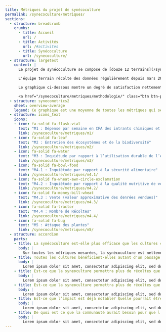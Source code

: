 ```yaml
---
title: Métriques du projet de synécoculture
permalink: /synecoculture/metriques/
sections:
  - structure: breadcrumb
    crumbs:
      - title: Accueil
        url: /
      - title: Activités
        url: /#activites
      - title: Synécoculture
        url: /synecoculture/
  - structure: largetext
    content: |
      Le projet de synécoculture se compose de [douze 12 terrains](/synecoculture/cartes/), chacun divisé en deux parties, une partie conventionnelle et une partie synécole.

      L'équipe terrain récolte des données régulièrement depuis mars 2025 pour déterminer le degré de satisfaction des agricultrices utilisant les deux méthodes sur une échelle de 1 (mauvais) à 5 (bon), ainsi que des données sur le nombre de récoltes et la valeur en francs CFA (1 euro = 655 francs FCFA) des intrants et la valeur des produits.

      Le graphique ci-dessous montre un degré de satisfaction nettement supérieur avec l'approche synécole. Voyez aussi la foire aux questions et les données détaillées plus bas.

      <a href="/synecoculture/metriques/methodologie/" class="btn btn-primary">Méthodologie complète</a>
  - structure: synecometrics2
    sheet: overview-average
    legend: Ce graphique est une moyenne de toutes les métriques qui se calculent par une satisfaction des agricultrices sur une échelle de 1 (mauvais) à 5 (bon). On peut y constater que le niveau de satisfaction est supérieur avec l'approche synécole. Cliquer sur une métrique précise plus bas pour voir des métriques particulières.
  - structure: icons_text
    icons:
    - icon: fa-solid fa-flask-vial
      text: "M1 : Dépense par semaine en CFA des intrants chimiques et "
      link: /synecoculture/metriques/m1/
    - icon: fa-solid fa-leaf
      text: "M2 : Entretien des écosystèmes et de la biodiversité"
      link: /synecoculture/metriques/m2/
    - icon: fa-solid fa-water
      text: "M3 : Inquiétude par rapport à l’utilisation durable de l’eau"
      link: /synecoculture/metriques/m3/
    - icon: fa-solid fa-bowl-food
      text: "M4.1 : Inquiétude par rapport à la sécurité alimentaire"
      link: /synecoculture/metriques/m4.1/
    - icon: fa-solid fa-wheat-awn-circle-exclamation
      text: "M4.2 : Inquiétude par rapport à la qualité nutritive de vos aliments"
      link: /synecoculture/metriques/m4.2/
    - icon: fa-solid fa-money-bill-wheat
      text: "M4.3 : Vente (valeur approximative des denrées vendues)"
      link: /synecoculture/metriques/m4.3/
    - icon: fa-solid fa-tractor
      text: "M4.4 : Nombre de Récoltes"
      link: /synecoculture/metriques/m4.4/
    - icon: fa-solid fa-bug
      text: "M5 : Attaque des plantes"
      link: /synecoculture/metriques/m5/
  - structure: accordion
    parts:
    - title: La synécoculture est-elle plus efficace que les cultures conventionnelles ?
      body: |
        Sur toutes les métriques mesurées, la synécoculture est nettement plus efficace. La seule exception est la métrique [M3 : Inquiétude par rapport à l’utilisation durable de l’eau](/synecoculture/metriques/m3/). Nous avons pu ainsi conclure que l'utilisation de la synécoculture ne permet pas de réduire les intrants en eau, ou l'inquiétude par rapport à l'eau, si on compare aux méthodes conventionnelles.
    - title: Toutes les cultures bénéficient-elles autant d'un passage à la synécoculture ?
      body: |
        Lorem ipsum dolor sit amet, consectetur adipiscing elit, sed do eiusmod tempor incididunt ut labore et dolore magna aliqua. Ut enim ad minim veniam, quis nostrud exercitation ullamco laboris nisi ut aliquip ex ea commodo consequat. Duis aute irure dolor in reprehenderit in voluptate velit esse cillum dolore eu fugiat nulla pariatur. Excepteur sint occaecat cupidatat non proident, sunt in culpa qui officia deserunt mollit anim id est laborum.
    - title: Est-ce que la syneoculture permettra plus de récoltes que les cultures traditionnelles ?
      body: |
        Lorem ipsum dolor sit amet, consectetur adipiscing elit, sed do eiusmod tempor incididunt ut labore et dolore magna aliqua. Ut enim ad minim veniam, quis nostrud exercitation ullamco laboris nisi ut aliquip ex ea commodo consequat. Duis aute irure dolor in reprehenderit in voluptate velit esse cillum dolore eu fugiat nulla pariatur. Excepteur sint occaecat cupidatat non proident, sunt in culpa qui officia deserunt mollit anim id est laborum.
    - title: Est-ce que la syneoculture permettra plus de récoltes que les cultures traditionnelles ?
      body: |
        Lorem ipsum dolor sit amet, consectetur adipiscing elit, sed do eiusmod tempor incididunt ut labore et dolore magna aliqua. Ut enim ad minim veniam, quis nostrud exercitation ullamco laboris nisi ut aliquip ex ea commodo consequat. Duis aute irure dolor in reprehenderit in voluptate velit esse cillum dolore eu fugiat nulla pariatur. Excepteur sint occaecat cupidatat non proident, sunt in culpa qui officia deserunt mollit anim id est laborum.
    - title: Est-ce que l’impact est déjà notable? Quelle pourrait être l’impact à long terme ?
      body: |
        Lorem ipsum dolor sit amet, consectetur adipiscing elit, sed do eiusmod tempor incididunt ut labore et dolore magna aliqua. Ut enim ad minim veniam, quis nostrud exercitation ullamco laboris nisi ut aliquip ex ea commodo consequat. Duis aute irure dolor in reprehenderit in voluptate velit esse cillum dolore eu fugiat nulla pariatur. Excepteur sint occaecat cupidatat non proident, sunt in culpa qui officia deserunt mollit anim id est laborum.
    - title: De quoi est ce que la communauté aurait besoin pour que l’impact soit durable ?
      body: |
        Lorem ipsum dolor sit amet, consectetur adipiscing elit, sed do eiusmod tempor incididunt ut labore et dolore magna aliqua. Ut enim ad minim veniam, quis nostrud exercitation ullamco laboris nisi ut aliquip ex ea commodo consequat. Duis aute irure dolor in reprehenderit in voluptate velit esse cillum dolore eu fugiat nulla pariatur. Excepteur sint occaecat cupidatat non proident, sunt in culpa qui officia deserunt mollit anim id est laborum.
---
```

